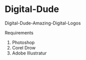 # Digital-Dude
Digital-Dude-Amazing-Digital-Logos

Requirements
1. Photoshop
2. Corel Drow
3. Adobe Illustratur
